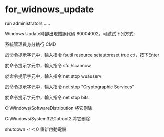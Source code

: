 # for_widnows_update

run administrators .....


Windows Update時卻出現錯誤代碼 80004002。可試試下列方式:
 

系統管理員身分執行 CMD

於命令提示字元中，輸入指令 fsutil resource setautoreset true c:\，按下Enter

於命令提示字元中，輸入指令 sfc /scannow

於命令提示字元中，輸入指令 net stop wuauserv

於命令提示字元中，輸入指令 net stop "Cryptographic Services" 

於命令提示字元中，輸入指令 net stop bits

C:\Windows\SoftwareDistribution  將它刪除

C:\Windows\System32\Catroot2  將它刪除

shutdown -r -t 0 重新啟動電腦
